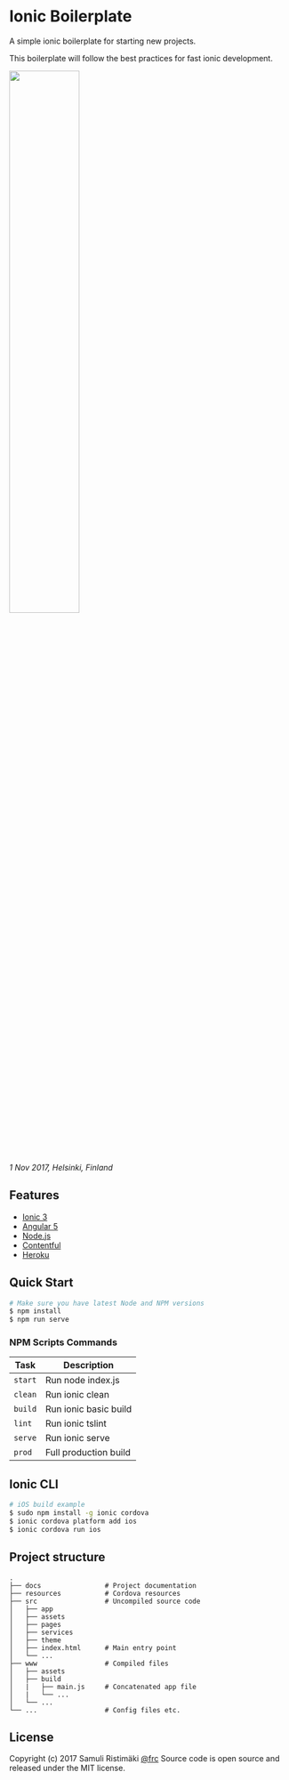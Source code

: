# Ionic Boilerplate

A simple ionic boilerplate for starting new projects.

This boilerplate will follow the best practices for fast ionic development.

<img src="https://raw.githubusercontent.com/samuliristimaki/ionic-boilerplate/master/docs/perf.jpg" width="50%">

*1 Nov 2017, Helsinki, Finland*

## Features

- [Ionic 3](http://ionicframework.com/)
- [Angular 5](https://angular.io)
- [Node.js](https://nodejs.org/)
- [Contentful](https://www.contentful.com/)
- [Heroku](https://www.heroku.com/)

## Quick Start

```sh
# Make sure you have latest Node and NPM versions
$ npm install
$ npm run serve
```

### NPM Scripts Commands

| Task              | Description                                            |
|-------------------|--------------------------------------------------------|
| `start`           | Run node index.js                                      |
| `clean`           | Run ionic clean                                        |
| `build`           | Run ionic basic build                                  |
| `lint`            | Run ionic tslint                                       |
| `serve`           | Run ionic serve                                        |
| `prod`            | Full production build                                  |

## Ionic CLI

```bash
# iOS build example
$ sudo npm install -g ionic cordova
$ ionic cordova platform add ios
$ ionic cordova run ios
```

## Project structure

```
.
├── docs                # Project documentation
├── resources           # Cordova resources
├── src                 # Uncompiled source code
│   ├── app
│   ├── assets
│   ├── pages
│   ├── services
│   ├── theme
│   ├── index.html      # Main entry point
│   └── ...
├── www                 # Compiled files
│   ├── assets
│   ├── build
│   |   ├── main.js     # Concatenated app file
│   |   └── ...
│   └── ...
└── ...                 # Config files etc.
```

## License

Copyright (c) 2017 Samuli Ristimäki [@frc](https://github.com/frc)
Source code is open source and released under the MIT license.
